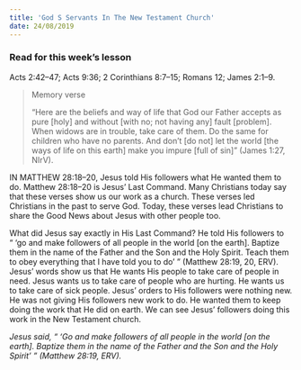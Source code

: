 ```yaml
---
title: 'God S Servants In The New Testament Church'
date: 24/08/2019
---
```


### Read for this week’s lesson
Acts 2:42–47; Acts 9:36; 2 Corinthians 8:7–15; Romans 12; James 2:1–9.

> <p>Memory verse</p>
> “Here are the beliefs and way of life that God our Father accepts as pure [holy] and without [with no; not having any] fault [problem]. When widows are in trouble, take care of them. Do the same for children who have no parents. And don’t [do not] let the world [the ways of life on this earth] make you impure [full of sin]” (James 1:27, NIrV).

IN MATTHEW 28:18–20, Jesus told His followers what He wanted them to do. Matthew 28:18–20 is Jesus’ Last Command. Many Christians today say that these verses show us our work as a church. These verses led Christians in the past to serve God. Today, these verses lead Christians to share the Good News about Jesus with other people too. 

What did Jesus say exactly in His Last Command? He told His followers to “ ‘go and make followers of all people in the world [on the earth]. Baptize them in the name of the Father and the Son and the Holy Spirit. Teach them to obey everything that I have told you to do’ ” (Matthew 28:19, 20, ERV). Jesus’ words show us that He wants His people to take care of people in need. Jesus wants us to take care of people who are hurting. He wants us to take care of sick people. Jesus’ orders to His followers were nothing new. He was not giving His followers new work to do. He wanted them to keep doing the work that He did on earth. We can see Jesus’ followers doing this work in the New Testament church. 

*Jesus said, “ ‘Go and make followers of all people in the world [on the earth]. Baptize them in the name of the Father and the Son and the Holy Spirit’ ” (Matthew 28:19, ERV).*